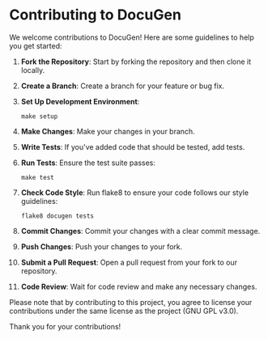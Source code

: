 # Contributing to DocuGen

We welcome contributions to DocuGen! Here are some guidelines to help you get started:

1. **Fork the Repository**: Start by forking the repository and then clone it locally.

2. **Create a Branch**: Create a branch for your feature or bug fix.

3. **Set Up Development Environment**: 
   ```
   make setup
   ```

4. **Make Changes**: Make your changes in your branch.

5. **Write Tests**: If you've added code that should be tested, add tests.

6. **Run Tests**: Ensure the test suite passes:
   ```
   make test
   ```

7. **Check Code Style**: Run flake8 to ensure your code follows our style guidelines:
   ```
   flake8 docugen tests
   ```

8. **Commit Changes**: Commit your changes with a clear commit message.

9. **Push Changes**: Push your changes to your fork.

10. **Submit a Pull Request**: Open a pull request from your fork to our repository.

11. **Code Review**: Wait for code review and make any necessary changes.

Please note that by contributing to this project, you agree to license your contributions under the same license as the project (GNU GPL v3.0).

Thank you for your contributions!